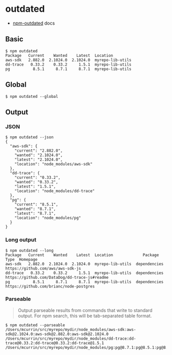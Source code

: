 # outdated

- [npm-outdated](https://docs.npmjs.com/cli/v7/commands/npm-outdated) docs


## Basic

```console
$ npm outdated
Package   Current    Wanted    Latest  Location
aws-sdk   2.882.0  2.1024.0  2.1024.0  myrepo-lib-utils
dd-trace   0.33.2    0.33.2     1.5.1  myrepo-lib-utils
pg          8.5.1     8.7.1     8.7.1  myrepo-lib-utils
```


## Global

```console
$ npm outdated --global
```


## Output

### JSON

```console
$ npm outdated --json
{
  "aws-sdk": {
    "current": "2.882.0",
    "wanted": "2.1024.0",
    "latest": "2.1024.0",
    "location": "node_modules/aws-sdk"
  },
  "dd-trace": {
    "current": "0.33.2",
    "wanted": "0.33.2",
    "latest": "1.5.1",
    "location": "node_modules/dd-trace"
  },
  "pg": {
    "current": "8.5.1",
    "wanted": "8.7.1",
    "latest": "8.7.1",
    "location": "node_modules/pg"
  }
}
```

### Long output

```console
$ npm outdated --long
Package   Current    Wanted    Latest  Location             Package Type  Homepage
aws-sdk   2.882.0  2.1024.0  2.1024.0  myrepo-lib-utils  dependencies  https://github.com/aws/aws-sdk-js
dd-trace   0.33.2    0.33.2     1.5.1  myrepo-lib-utils  dependencies  https://github.com/DataDog/dd-trace-js#readme
pg          8.5.1     8.7.1     8.7.1  myrepo-lib-utils  dependencies  https://github.com/brianc/node-postgres
```

### Parseable

> Output parseable results from commands that write to standard output. For npm search, this will be tab-separated table format.


```console
$ npm outdated --parseable
/Users/mcurrin/src/myrepo/mydir/node_modules/aws-sdk:aws-sdk@2.1024.0:aws-sdk@2.882.0:aws-sdk@2.1024.0
/Users/mcurrin/src/myrepo/mydir/node_modules/dd-trace:dd-trace@0.33.2:dd-trace@0.33.2:dd-trace@1.5.1
/Users/mcurrin/src/myrepo/mydir/node_modules/pg:pg@8.7.1:pg@8.5.1:pg@8.7.1
```
